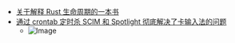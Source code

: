 - [关于解释 Rust 生命周期的一本书](https://danielhenrymantilla.github.io/lifetimes.rs/)
- [通过 crontab 定时杀 SCIM 和 Spotlight 彻底解决了卡输入法的问题](https://twitter.com/kevinzhow/status/1626928019054141442)
	- ![Image](https://pbs.twimg.com/media/FpQCaAJaEAAqpys?format=jpg&name=large)
